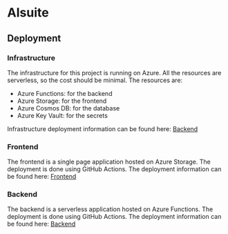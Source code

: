 # AIsuite

## Deployment

### Infrastructure

The infrastructure for this project is running on Azure. All the resources are serverless, so the cost should be minimal. The resources are:

- Azure Functions: for the backend
- Azure Storage: for the frontend
- Azure Cosmos DB: for the database
- Azure Key Vault: for the secrets

Infrastructure deployment information can be found here: [Backend](./docs/infrastructure.md)

### Frontend

The frontend is a single page application hosted on Azure Storage. The deployment is done using GitHub Actions. The deployment information can be found here: [Frontend](./docs/frontend.md)

### Backend

The backend is a serverless application hosted on Azure Functions. The deployment is done using GitHub Actions. The deployment information can be found here: [Backend](./docs/backend.md)
